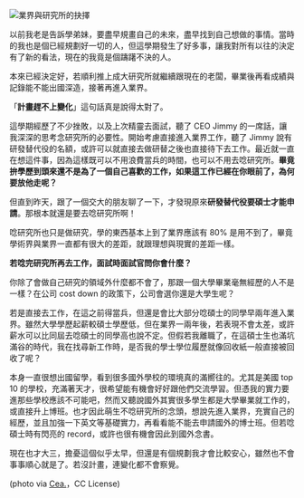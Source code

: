 <!--
[date]: 2011-06-09
[title]: 業界與研究所的抉擇
[name]: choice-of-industry-and-graduate-school
[tag]: life | 人生
-->

![業界與研究所的抉擇][feature photo]


以前我老是告訴學弟妹，要盡早規畫自己的未來，盡早找到自己想做的事情。當時的我也是個已經規劃好一切的人，但這學期發生了好多事，讓我對所有以往的決定有了新的看法，現在的我竟是個躊躇不決的人。

本來已經決定好，若順利推上成大研究所就繼續跟現在的老闆，畢業後再看成績與記錄能不能出國深造，接著再進入業界。

「**計畫趕不上變化**」這句話真是說得太對了。

這學期經歷了不少挫敗，以及上次精靈去面試，聽了 CEO Jimmy 的一席話，讓我深深的思考念研究所的必要性。開始考慮直接進入業界工作，聽了 Jimmy 說有研發替代役的名額，或許可以就直接去做研替之後也直接待下去工作。最近就一直在想這件事，因為這樣既可以不用浪費當兵的時間，也可以不用去唸研究所。**畢竟拚學歷到頭來還不是為了一個自己喜歡的工作，如果這工作已經在你眼前了，為何要放他走呢？**

但直到昨天，跟了一個交大的朋友聊了一下，才發現原來**研發替代役要碩士才能申請**。那根本就還是要去唸研究所啊！

唸研究所也只是做研究，學的東西基本上到了業界應該有 80% 是用不到了，畢竟學術界與業界一直都有很大的差距，就跟理想與現實的差距一樣。

**若唸完研究所再去工作，面試時面試官問你會什麼？**

你除了會做自己研究的領域外什麼都不會了，那跟一個大學畢業毫無經歷的人不是一樣？在公司 cost down 的政策下，公司會選你還是大學生呢？

若是直接去工作，在這之前得當兵，但還是會比大部分唸碩士的同學早兩年進入業界。雖然大學學歷起薪較碩士學歷低，但在業界一兩年後，若表現不會太差，或許薪水可以比同屆去唸碩士的同學高也說不定。但假若我離職了，在這碩士生也滿坑滿谷的時代，我在找尋新工作時，是否我的學士學位履歷就像回收紙一般直接被回收了呢？

本身一直很想出國留學，看到很多國外學校的環境真的滿嚮往的。尤其是美國 top 10 的學校，充滿著天才，很希望能有機會好好跟他們交流學習。但憑我的實力要進那些學校應該不可能吧，然而又聽說國外其實很多學生都是大學畢業就工作的，或直接升上博班。也才因此萌生不唸研究所的念頭，想說先進入業界，充實自己的經歷，並且加強一下英文等基礎實力，再看看能不能去申請國外的博士班。但若唸碩士時有閃亮的 record，或許也很有機會因此到國外念書。

現在也才大三，擔憂這個似乎太早，但還是有個規劃我才會比較安心，雖然也不會事事順心就是了。若沒計畫，連變化都不會察覺。

(photo via [Cea.][1]，CC License)

[1]: http://www.flickr.com/photos/centralasian/4589115885/
[feature photo]: http://i.minus.com/jT4WtE8cnIXOa.jpg



